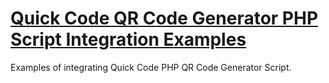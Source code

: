 # [Quick Code QR Code Generator PHP Script Integration Examples](https://quickcode.digital)

Examples of integrating Quick Code PHP QR Code Generator Script.
